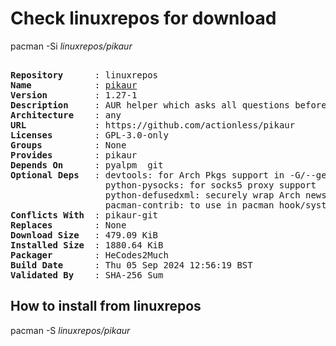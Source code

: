 # Check linuxrepos for download

pacman -Si *linuxrepos/pikaur*

<div class="highlight"><pre class="highlight"><text>
<b>Repository</b>      : linuxrepos
<b>Name</b>            : <a href="../../x86_64/pikaur-1.27-1-any.pkg.tar.zst">pikaur</a>
<b>Version</b>         : 1.27-1
<b>Description</b>     : AUR helper which asks all questions before installing/building. Inspired by pacaur, yaourt and yay.
<b>Architecture</b>    : any
<b>URL</b>             : https://github.com/actionless/pikaur
<b>Licenses</b>        : GPL-3.0-only
<b>Groups</b>          : None
<b>Provides</b>        : pikaur
<b>Depends On</b>      : pyalpm  git
<b>Optional Deps</b>   : devtools: for Arch Pkgs support in -G/--getpkgbuild operation
                  python-pysocks: for socks5 proxy support
                  python-defusedxml: securely wrap Arch news replies
                  pacman-contrib: to use in pacman hook/systemd timer for cleaning up pikaur cache
<b>Conflicts With</b>  : pikaur-git
<b>Replaces</b>        : None
<b>Download Size</b>   : 479.09 KiB
<b>Installed Size</b>  : 1880.64 KiB
<b>Packager</b>        : HeCodes2Much <wayne6324@gmail.com>
<b>Build Date</b>      : Thu 05 Sep 2024 12:56:19 BST
<b>Validated By</b>    : SHA-256 Sum
</text></pre></div>

## How to install from linuxrepos

pacman -S *linuxrepos/pikaur*
